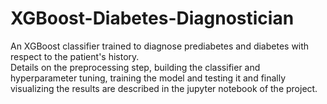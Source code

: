# XGBoost-Diabetes-Diagnostician
An XGBoost classifier trained to diagnose prediabetes and diabetes with respect to the patient's history. 
<br>
Details on the preprocessing step, building the classifier and hyperparameter tuning, training the model and testing it and finally visualizing the results are described in the jupyter notebook of the project.
